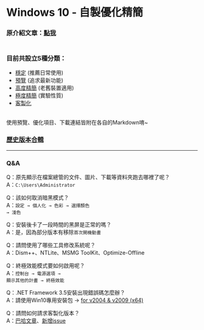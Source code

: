 # Windows 10 - 自製優化精簡

### 原介紹文章：[點我](https://home.gamer.com.tw/creationDetail.php?sn=4769475) <br><br>

### 目前共設立5種分類：
- [穩定](/stable.md) (推薦日常使用)
- [預覽](/prerelease.md) (追求最新功能)
- [高度精簡](/highly_simplified.md) (老舊裝置適用)
- [極度精簡](/extreme.md) (實驗性質)
- [客製化](/customized.md)

<br>
使用預覽、優化項目、下載連結皆附在各自的Markdown唷~

### [歷史版本合輯](http://tiny.cc/win10_simplify_dl)

----

### Q&A
Q：原先顯示在檔案總管的文件、圖片、下載等資料夾跑去哪裡了呢？<br>
A：<code>C:\Users\Administrator</code><br>

Q：該如何取消暗黑模式？<br>
A：<code>設定 → 個人化 → 色彩 → 選擇顏色 → 淺色</code><br>

Q：安裝後卡了一段時間的黑屏是正常的嗎？<br>
A：是，因為部分版本有移除<code>首次開機動畫</code><br>

Q：請問使用了哪些工具修改系統呢？<br>
A：Dism++、NTLite、MSMG ToolKit、Optimize-Offline<br>

Q：終極效能模式要如何啟用呢？<br>
A：<code>控制台 → 電源選項 → 顯示其他的計畫 → 終極效能</code><br>

Q：.NET Framework 3.5安裝出現錯誤碼怎麼辦？<br>
A：請使用Win10專用安裝包 → [for v2004 & v2009 (x64)](http://tiny.cc/netfx3_for_19041_x64)<br>

Q：請問如何請求客製化版本？<br>
A：[巴哈文章](https://home.gamer.com.tw/creationDetail.php?sn=4769475)、[新增issue](https://github.com/WhatTheBlock/Win10_Simplify/issues)<br>

